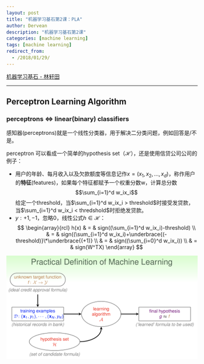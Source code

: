 ```yaml
---
layout: post
title: "机器学习基石第2课：PLA"
author: Dervean
description: "机器学习基石第2课"
categories: [machine learning]
tags: [machine learning]
redirect_from:
  - /2018/01/29/
---
```


[机器学习基石 - 林轩田](https://www.csie.ntu.edu.tw/~htlin/course/mlfound17fall/)

---

## Perceptron Learning Algorithm

### perceptrons $\Leftrightarrow$ linear(binary) classifiers

感知器(perceptrons)就是一个线性分类器，用于解决二分类问题，例如回答是/不是。

perceptron 可以看成一个简单的hypothesis set（$\mathcal{H}$），还是使用信贷公司公司的例子：
* 用户的年龄、每月收入以及欠款额度等信息记作$x = (x_1,x_2,...,x_d)$，称作用户的**特征**(features)，如果每个特征都赋予一个权重分数w，计算总分数 
$$\sum_{i=1}^d w_ix_i$$ 
给定一个threshold，当$\sum_{i=1}^d w_ix_i > threshold$时接受发贷款，当$\sum_{i=1}^d w_ix_i < thredshold$时拒绝发贷款。
* $y:{+1,-1}$，忽略0，线性公式$h \in \mathcal{H}$：
$$
\begin{array}{rcl}
h(x)	&	=	&	sign((\sum_{i=1}^d w_ix_i)-threshold)      \\
		&	=	&	sign((\sum_{i=1}^d w_ix_i)+\underbrace{(-threshold)}\*\underbrace{(+1)}  \\
		&	=	&	sign((\sum_{i=0}^d w_ix_i))  \\
		&	=	&	sign(W^TX)
\end{array}
$$


![definition](/images/ML/definition-ML.png "definition")